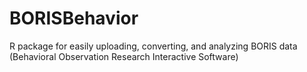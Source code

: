# BORISBehavior
R package for easily uploading, converting, and analyzing BORIS data (Behavioral Observation Research Interactive Software)
